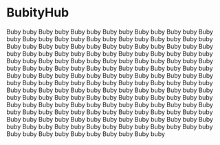 # BubityHub

Buby buby Buby buby Buby buby Buby buby Buby buby Buby buby Buby buby Buby buby Buby buby Buby buby Buby buby Buby buby Buby buby Buby buby Buby buby Buby buby Buby buby Buby buby Buby buby Buby buby Buby buby Buby buby Buby buby Buby buby Buby buby Buby buby Buby buby Buby buby Buby buby Buby buby Buby buby Buby buby Buby buby Buby buby Buby buby Buby buby Buby buby Buby buby Buby buby Buby buby Buby buby Buby buby Buby buby Buby buby Buby buby Buby buby Buby buby Buby buby Buby buby Buby buby Buby buby Buby buby Buby buby Buby buby Buby buby Buby buby Buby buby Buby buby Buby buby Buby buby Buby buby Buby buby Buby buby Buby buby Buby buby Buby buby Buby buby Buby buby Buby buby Buby buby Buby buby Buby buby Buby buby Buby buby Buby buby Buby buby Buby buby Buby buby Buby buby Buby buby Buby buby Buby buby Buby buby Buby buby Buby buby Buby buby Buby buby Buby buby Buby buby Buby buby Buby buby Buby buby Buby buby Buby buby Buby buby Buby buby 
